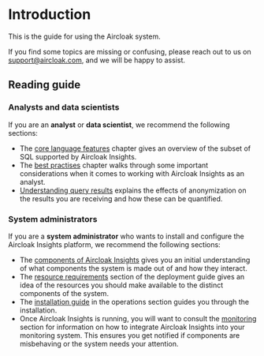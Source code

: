 # Introduction

This is the guide for using the Aircloak system.

If you find some topics are missing or confusing, please reach out to us on [support@aircloak.com](mailto:support@aircloak.com), and we will be happy to assist.

## Reading guide <!-- {docsify-ignore} -->

### Analysts and data scientists

If you are an __analyst__ or __data scientist__, we recommend the following sections:

- The [core language features](/sql.md) chapter gives an overview of the subset of SQL supported by Aircloak Insights.
- The [best practises](/sql/best-practises.md) chapter walks through some important considerations when it comes to working
  with Aircloak Insights as an analyst.
- [Understanding query results](/sql/query-results.md) explains the effects of anonymization on the results you are
  receiving and how these can be quantified.

### System administrators

If you are a __system administrator__ who wants to install and configure the Aircloak Insights platform, we recommend
the following sections:

- The [components of Aircloak Insights](/components.md) gives you an initial understanding of what components the
  system is made out of and how they interact.
- The [resource requirements](/deployment.md#resource-requirements) section of the deployment guide gives an idea of
  the resources you should make available to the distinct components of the system.
- The [installation guide](/ops/installation.md) in the operations section guides you through the installation.
- Once Aircloak Insights is running, you will want to consult the [monitoring](/ops/monitoring.md) section for information
  on how to integrate Aircloak Insights into your monitoring system. This ensures you get notified if components are
  misbehaving or the system needs your attention.
